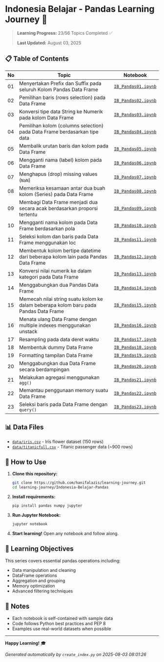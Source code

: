 # Indonesia Belajar - Pandas Learning Journey 🐼

> **Learning Progress:** 23/56 Topics Completed ✅
> 
> **Last Updated:** August 03, 2025

## 📋 Table of Contents

| No | Topic | Notebook |
|----|-------|----------|
| 01 | Menyertakan Prefix dan Suffix pada seluruh Kolom Pandas Data Frame | [`IB_Pandas01.ipynb`](./IB_Pandas01.ipynb) |
| 02 | Pemilihan baris (rows selection) pada Data Frame | [`IB_Pandas02.ipynb`](./IB_Pandas02.ipynb) |
| 03 | Konversi tipe data String ke Numerik pada kolom Data Frame | [`IB_Pandas03.ipynb`](./IB_Pandas03.ipynb) |
| 04 | Pemilihan kolom (columns selection) pada Data Frame berdasarkan tipe data | [`IB_Pandas04.ipynb`](./IB_Pandas04.ipynb) |
| 05 | Membalik urutan baris dan kolom pada Data Frame | [`IB_Pandas05.ipynb`](./IB_Pandas05.ipynb) |
| 06 | Mengganti nama (label) kolom pada Data Frame | [`IB_Pandas06.ipynb`](./IB_Pandas06.ipynb) |
| 07 | Menghapus (drop) missing values (`NaN`) | [`IB_Pandas07.ipynb`](./IB_Pandas07.ipynb) |
| 08 | Memeriksa kesamaan antar dua buah kolom (Series) pada Data Frame | [`IB_Pandas08.ipynb`](./IB_Pandas08.ipynb) |
| 09 | Membagi Data Frame menjadi dua secara acak berdasarkan proporsi tertentu | [`IB_Pandas09.ipynb`](./IB_Pandas09.ipynb) |
| 10 | Mengganti nama kolom pada Data Frame berdasarkan pola | [`IB_Pandas10.ipynb`](./IB_Pandas10.ipynb) |
| 11 | Seleksi kolom dan baris pada Data Frame menggunakan loc | [`IB_Pandas11.ipynb`](./IB_Pandas11.ipynb) |
| 12 | Membentuk kolom bertipe datetime dari beberapa kolom lain pada Pandas Data Frame | [`IB_Pandas12.ipynb`](./IB_Pandas12.ipynb) |
| 13 | Konversi nilai numerik ke dalam kategori pada Data Frame | [`IB_Pandas13.ipynb`](./IB_Pandas13.ipynb) |
| 14 | Menggabungkan dua Pandas Data Frame | [`IB_Pandas14.ipynb`](./IB_Pandas14.ipynb) |
| 15 | Memecah nilai string suatu kolom ke dalam beberapa kolom baru pada Pandas Data Frame | [`IB_Pandas15.ipynb`](./IB_Pandas15.ipynb) |
| 16 | Menata ulang Data Frame dengan multiple indexes menggunakan unstack | [`IB_Pandas16.ipynb`](./IB_Pandas16.ipynb) |
| 17 | Resampling pada data deret waktu | [`IB_Pandas17.ipynb`](./IB_Pandas17.ipynb) |
| 18 | Membentuk dummy Data Frame | [`IB_Pandas18.ipynb`](./IB_Pandas18.ipynb) |
| 19 | Formatting tampilan Data Frame | [`IB_Pandas19.ipynb`](./IB_Pandas19.ipynb) |
| 20 | Menggabungkan dua Data Frame secara berdampingan | [`IB_Pandas20.ipynb`](./IB_Pandas20.ipynb) |
| 21 | Melakukan agregasi menggunakan `agg()` | [`IB_Pandas21.ipynb`](./IB_Pandas21.ipynb) |
| 22 | Memantau penggunaan memory suatu Data Frame | [`IB_Pandas22.ipynb`](./IB_Pandas22.ipynb) |
| 23 | Seleksi baris pada Data Frame dengan `query()` | [`IB_Pandas23.ipynb`](./IB_Pandas23.ipynb) |

## 📊 Data Files

- [`data/iris.csv`](./data/iris.csv) - Iris flower dataset (150 rows)
- [`data/titanicfull.csv`](./data/titanicfull.csv) - Titanic passenger data (~900 rows)

## 🚀 How to Use

1. **Clone this repository:**
   ```bash
   git clone https://github.com/hanifalazis/learning-journey.git
   cd learning-journey/Indonesia-Belajar-Pandas
   ```

2. **Install requirements:**
   ```bash
   pip install pandas numpy jupyter
   ```

3. **Run Jupyter Notebook:**
   ```bash
   jupyter notebook
   ```

4. **Start learning!** Open any notebook and follow along.

## 🎯 Learning Objectives

This series covers essential pandas operations including:
- Data manipulation and cleaning
- DataFrame operations
- Aggregation and grouping
- Memory optimization
- Advanced filtering techniques

## 📝 Notes

- Each notebook is self-contained with sample data
- Code follows Python best practices and PEP 8
- Examples use real-world datasets when possible

---

**Happy Learning!** 🎓

*Generated automatically by `create_index.py` on 2025-08-03 08:01:26*

